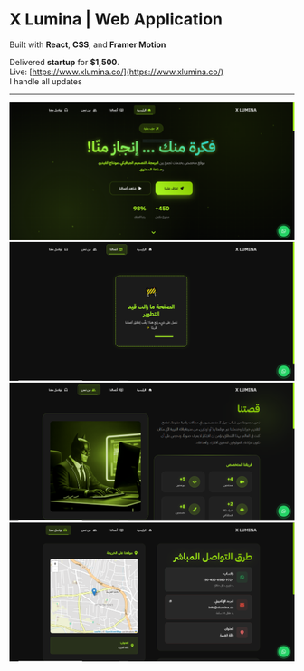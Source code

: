 # X Lumina | Web Application

Built with **React**, **CSS**, and **Framer Motion**

Delivered  **startup** for **$1,500**.  
Live: [https://www.xlumina.co/](https://www.xlumina.co/)  
I handle all updates

---


![Home](./images/Home.PNG)
![Project](./images/Project.PNG)
![About](./images/About.PNG)
![Contact](./images/Contact.PNG)

